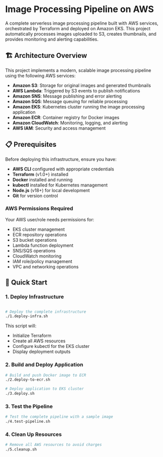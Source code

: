 # Image Processing Pipeline on AWS

A complete serverless image processing pipeline built with AWS services, orchestrated by Terraform and deployed on Amazon EKS. This project automatically processes images uploaded to S3, creates thumbnails, and provides monitoring and alerting capabilities.

## 🏗️ Architecture Overview

This project implements a modern, scalable image processing pipeline using the following AWS services:

- **Amazon S3**: Storage for original images and generated thumbnails
- **AWS Lambda**: Triggered by S3 events to publish notifications
- **Amazon SNS**: Message publishing and error alerting
- **Amazon SQS**: Message queuing for reliable processing
- **Amazon EKS**: Kubernetes cluster running the image processing application
- **Amazon ECR**: Container registry for Docker images
- **Amazon CloudWatch**: Monitoring, logging, and alerting
- **AWS IAM**: Security and access management

## 📋 Prerequisites

Before deploying this infrastructure, ensure you have:

- **AWS CLI** configured with appropriate credentials
- **Terraform** (v1.0+) installed
- **Docker** installed and running
- **kubectl** installed for Kubernetes management
- **Node.js** (v18+) for local development
- **Git** for version control

### AWS Permissions Required

Your AWS user/role needs permissions for:
- EKS cluster management
- ECR repository operations
- S3 bucket operations
- Lambda function deployment
- SNS/SQS operations
- CloudWatch monitoring
- IAM role/policy management
- VPC and networking operations

## 🚀 Quick Start

### 1. Deploy Infrastructure

```bash

# Deploy the complete infrastructure
./1.deploy-infra.sh
```

This script will:
- Initialize Terraform
- Create all AWS resources
- Configure kubectl for the EKS cluster
- Display deployment outputs

### 2. Build and Deploy Application

```bash
# Build and push Docker image to ECR
./2.deploy-to-ecr.sh

# Deploy application to EKS cluster
./3.deploy.sh
```

### 3. Test the Pipeline

```bash
# Test the complete pipeline with a sample image
./4.test-pipeline.sh
```

### 4. Clean Up Resources

```bash
# Remove all AWS resources to avoid charges
./5.cleanup.sh
```